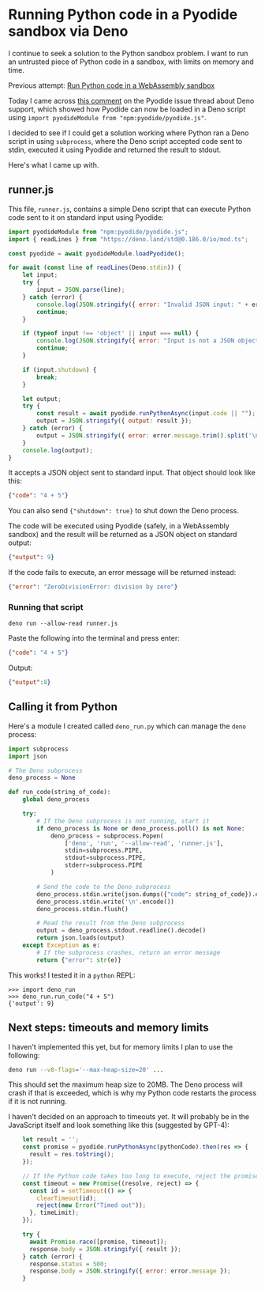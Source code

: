 # Running Python code in a Pyodide sandbox via Deno

I continue to seek a solution to the Python sandbox problem. I want to run an untrusted piece of Python code in a sandbox, with limits on memory and time.

Previous attempt: [Run Python code in a WebAssembly sandbox](https://til.simonwillison.net/webassembly/python-in-a-wasm-sandbox)

Today I came across [this comment](https://github.com/pyodide/pyodide/issues/3420#issuecomment-1542742906) on the Pyodide issue thread about Deno support, which showed how Pyodide can now be loaded in a Deno script using `import pyodideModule from "npm:pyodide/pyodide.js"`.

I decided to see if I could get a solution working where Python ran a Deno script in using `subprocess`, where the Deno script accepted code sent to stdin, executed it using Pyodide and returned the result to stdout.

Here's what I came up with.

## runner.js

This file, `runner.js`, contains a simple Deno script that can execute Python code sent to it on standard input using Pyodide:
```javascript
import pyodideModule from "npm:pyodide/pyodide.js";
import { readLines } from "https://deno.land/std@0.186.0/io/mod.ts";

const pyodide = await pyodideModule.loadPyodide();

for await (const line of readLines(Deno.stdin)) {
    let input;
    try {
        input = JSON.parse(line);
    } catch (error) {
        console.log(JSON.stringify({ error: "Invalid JSON input: " + error.message }));
        continue;
    }

    if (typeof input !== 'object' || input === null) {
        console.log(JSON.stringify({ error: "Input is not a JSON object" }));
        continue;
    }

    if (input.shutdown) {
        break;
    }

    let output;
    try {
        const result = await pyodide.runPythonAsync(input.code || "");
        output = JSON.stringify({ output: result });
    } catch (error) {
        output = JSON.stringify({ error: error.message.trim().split('\n').pop() || ''});
    }
    console.log(output);
}
```
It accepts a JSON object sent to standard input. That object should look like this:
```json
{"code": "4 + 5"}
```
You can also send `{"shutdown": true}` to shut down the Deno process.

The code will be executed using Pyodide (safely, in a WebAssembly sandbox) and the result will be returned as a JSON object on standard output:
```json
{"output": 9}
```
If the code fails to execute, an error message will be returned instead:
```json
{"error": "ZeroDivisionError: division by zero"}
```

### Running that script

```
deno run --allow-read runner.js
```
Paste the following into the terminal and press enter:
```json
{"code": "4 + 5"}
```
Output:
```json
{"output":8}
```

## Calling it from Python

Here's a module I created called `deno_run.py` which can manage the `deno` process:

```python
import subprocess
import json

# The Deno subprocess
deno_process = None

def run_code(string_of_code):
    global deno_process

    try:
        # If the Deno subprocess is not running, start it
        if deno_process is None or deno_process.poll() is not None:
            deno_process = subprocess.Popen(
                ['deno', 'run', '--allow-read', 'runner.js'],
                stdin=subprocess.PIPE,
                stdout=subprocess.PIPE,
                stderr=subprocess.PIPE
            )

        # Send the code to the Deno subprocess
        deno_process.stdin.write(json.dumps({"code": string_of_code}).encode())
        deno_process.stdin.write('\n'.encode())
        deno_process.stdin.flush()

        # Read the result from the Deno subprocess
        output = deno_process.stdout.readline().decode()
        return json.loads(output)
    except Exception as e:
        # If the subprocess crashes, return an error message
        return {"error": str(e)}
```

This works! I tested it in a `python` REPL:
```pycon
>>> import deno_run
>>> deno_run.run_code("4 + 5")
{'output': 9}
```
## Next steps: timeouts and memory limits

I haven't implemented this yet, but for memory limits I plan to use the following:

```bash
deno run --v8-flags='--max-heap-size=20' ...
```
This should set the maximum heap size to 20MB. The Deno process will crash if that is exceeded, which is why my Python code restarts the process if it is not running.

I haven't decided on an approach to timeouts yet. It will probably be in the JavaScript itself and look something like this (suggested by GPT-4):

```javascript
    let result = '';
    const promise = pyodide.runPythonAsync(pythonCode).then(res => {
      result = res.toString();
    });

    // If the Python code takes too long to execute, reject the promise
    const timeout = new Promise((resolve, reject) => {
      const id = setTimeout(() => {
        clearTimeout(id);
        reject(new Error("Timed out"));
      }, timeLimit);
    });

    try {
      await Promise.race([promise, timeout]);
      response.body = JSON.stringify({ result });
    } catch (error) {
      response.status = 500;
      response.body = JSON.stringify({ error: error.message });
    }
```
